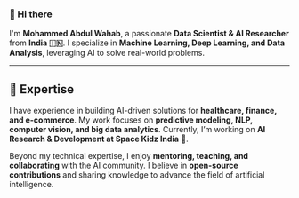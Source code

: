 ### 👋 Hi there

I'm **Mohammed Abdul Wahab**, a passionate **Data Scientist & AI Researcher** from **India 🇮🇳**. I specialize in **Machine Learning, Deep Learning, and Data Analysis**, leveraging AI to solve real-world problems.

---

## 🚀 Expertise

I have experience in building AI-driven solutions for **healthcare, finance, and e-commerce**. My work focuses on **predictive modeling, NLP, computer vision, and big data analytics**. Currently, I’m working on **AI Research & Development at Space Kidz India** 🚀.

Beyond my technical expertise, I enjoy **mentoring, teaching, and collaborating** with the AI community. I believe in **open-source contributions** and sharing knowledge to advance the field of artificial intelligence.


